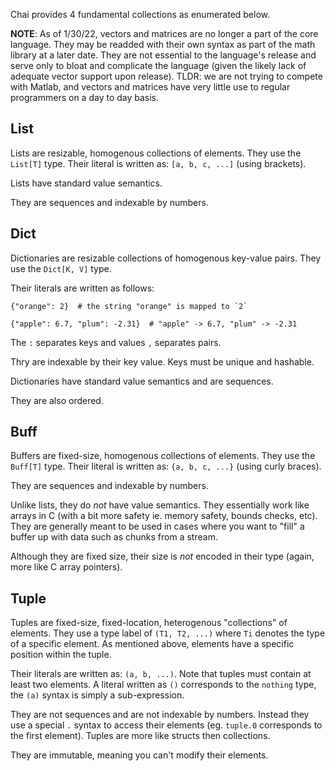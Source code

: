 Chai provides 4 fundamental collections as enumerated below.

**NOTE**: As of 1/30/22, vectors and matrices are no longer a part of the core language.  They may be readded with their own syntax as part of the math library at a later date.  They are not essential to the language's release and serve only to bloat and complicate the language (given the likely lack of adequate vector support upon release).  TLDR: we are not trying to compete with Matlab, and vectors and matrices have very little use to regular programmers on a day to day basis.

## List
Lists are resizable, homogenous collections of elements.  They use the `List[T]` type.
Their literal is written as: `[a, b, c, ...]` (using brackets). 

Lists have standard value semantics.

They are sequences and indexable by numbers.

## Dict

Dictionaries are resizable collections of homogenous key-value pairs.  They use the `Dict[K, V]` type. 

Their literals are written as follows:
```
{"orange": 2}  # the string "orange" is mapped to `2`

{"apple": 6.7, "plum": -2.31}  # "apple" -> 6.7, "plum" -> -2.31
```

The `:` separates keys and values `,` separates pairs.

Thry are indexable by their key value.  Keys must be unique and hashable.

Dictionaries have standard value semantics and are sequences.

They are also ordered.

## Buff
Buffers are fixed-size, homogenous collections of elements.  They use the `Buff[T]` type.  Their literal is written as: `{a, b, c, ...}` (using curly braces).

They are sequences and indexable by numbers.

Unlike lists, they do *not* have value semantics.  They essentially work like arrays in C (with a bit more safety ie. memory safety, bounds checks, etc).  They are generally meant to be used in cases where you want to "fill" a buffer up with data such as chunks from a stream.  

Although they are fixed size, their size is *not* encoded in their type (again, more like C array pointers).

## Tuple
Tuples are fixed-size, fixed-location, heterogenous "collections" of elements.  They use a type label of `(T1, T2, ...)` where `Ti` denotes the type of a specific element.  As mentioned above, elements have a specific position within the tuple.  

Their literals are written as: `(a, b, ...)`.  Note that tuples must contain at least two elements.  A literal written as `()` corresponds to the `nothing` type, the `(a)` syntax is simply a sub-expression.

They are not sequences and are not indexable by numbers.  Instead they use a special `.` syntax to access their elements (eg. `tuple.0` corresponds to the first element).  Tuples are more like structs then collections.

They are immutable, meaning you can't modify their elements.